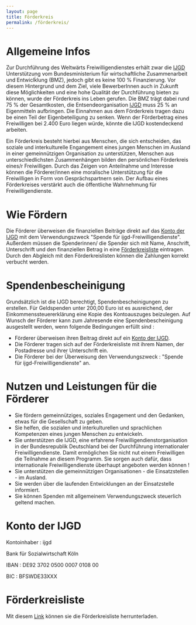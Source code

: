 ```yaml
---
layout: page
title: Förderkreis
permalink: /förderkreis/
---
```

# Allgemeine Infos
Zur Durchführung des Weltwärts Freiwilligendienstes erhält zwar die [IJGD] Unterstützung vom Bundesministerium für wirtschaftliche Zusammenarbeit und Entwiclḱlung (BMZ), jedoch gibt es keine 100 % Finanzierung. Vor diesem Hintergrund und dem Ziel, viele BewerberInnen auch in Zukunft diese Möglichkeiten und eine hohe Qualität der Durchführung bieten zu können, wurde der Förderkreis ins Leben gerufen.
Die BMZ trägt dabei rund 75 % der Gesamtkosten, die Entsendeorganisation [IJGD] muss 25 % an Eigenmitteln aufbringen. Die Einnahmen aus dem Förderkreis tragen dazu be einen Teil der Eigenbeteiligung zu senken. Wenn der Förderbetrag eines Freiwilligen bei 2.400 Euro liegen würde, könnte die IJGD kostendeckend arbeiten.

Ein Förderkreis besteht hierbei aus Menschen, die sich entscheiden, das soziale und interkulturelle Engangement eines jungen Menschen im Ausland in einer gemeinnützigen Organisation zu unterstützen, Menschen aus unterschiedlichsten Zusammenhängen bilden den persönlichen Förderkreis eines/r Freiwilligen. Durch das Zeigen von Anteilnahme und Interesse können die Förderer/innen eine moralische Unterstützung für die Freiwilligen in Form von Gesprächspartnern sein. Der Aufbau eines Förderkreises verstärkt auch die öffentliche Wahrnehmung für Freiwilligendienste.

# Wie Fördern
Die Förderer überweisen die finanziellen Beiträge direkt auf das [Konto der IJGD](#konto-der-ijgd) mit dem Verwendungszweck "Spende für ijgd-Freiwilligendienste". Außerdem müssen die Spenderinnen/ die Spender sich mit Name, Anschrift, Unterschrift und den finanziellen Betrag in eine [Förderkreisliste] eintragen. Durch den Abgleich mit den Förderkreislisten können die Zahlungen korrekt verbucht werden.

# Spendenbescheinigung
Grundsätzlich ist die IJGD berechtigt, Spendenbescheinigungen zu erstellen. Für Geldspenden unter 200,00 Euro ist es ausreichend, der Einkommenssteuererklärung eine Kopie des Kontoauszuges beizulegen. Auf Wunsch der Förderer kann zum Jahresende eine Spendenbescheinigung ausgestellt werden, wenn folgende Bedingungen erfüllt sind :

* Förderer überweisen ihren Beitrag direkt auf ein [Konto der IJGD](#konto-der-ijgd).
* Die Förderer tragen sich auf der Förderkreisliste mit ihrem Namen, der Postadresse und ihrer Unterschrift ein.
* Die Förderer bei der Überweisung den Verwendungszweck : "Spende für ijgd-Freiwilligendienste" an.

# Nutzen und Leistungen für die Förderer

* Sie fördern gemeinnütziges, soziales Engagement und den Gedanken, etwas für die Gesellschaft zu geben.
* Sie helfen, die sozialen und interkulturellen und sprachlichen Kompetenzen eines jungen Menschen zu entwickeln.
* Sie unterstützen die IJGD, eine erfahrene Freiwilligendienstorganisation in der Bundesrepublik Deutschland bei der Durchführung internationaler Freiwilligendienste. Damit ermöglichen Sie nicht nut einem Freiwilligen die Teilnahme an diesem Programm. Sie sorgen auch dafür, dass internationale Freiwilligendienste überhaupt angeboten werden können !
* Sie unterstützen die gemeinnützigen Organisationen - die Einsatzstellen - im Ausland.
* Sie werden über die laufenden Entwicklungen an der Einsatzstelle informiert.
* Sie können Spenden mit allgemeinem Verwendungszweck steuerlich geltend machen.

# Konto der IJGD
Kontoinhaber : ijgd 

Bank für Sozialwirtschaft Köln

IBAN : DE92 3702 0500 0007 0108 00

BIC : BFSWDE33XXX

# Förderkreisliste
Mit diesem [Link]( {{site.baseurl}}/download/Förderkreisliste.doc ) können sie die Förderkreisliste herrunterladen.

[IJGD]: http://penginarmenien.de/freiwilligendienst#ijgd
[Förderkreisliste]:#förderkreisliste

